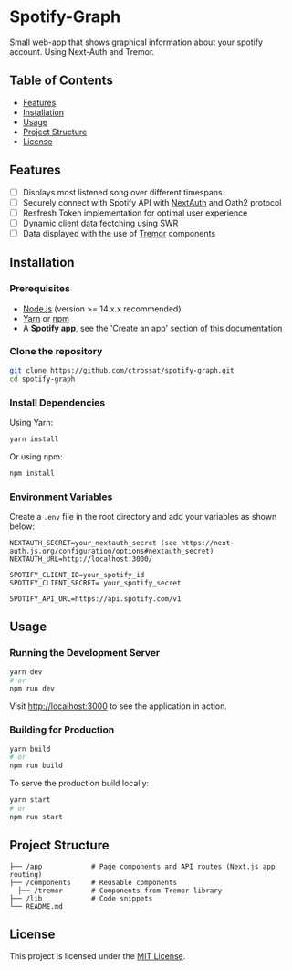 # Spotify-Graph

Small web-app that shows graphical information about your spotify account. Using Next-Auth and Tremor.

## Table of Contents

- [Features](#features)
- [Installation](#installation)
- [Usage](#usage)
- [Project Structure](#project-structure)
- [License](#license)

## Features

- [ ] Displays most listened song over different timespans.
- [ ] Securely connect with Spotify API with [NextAuth](https://next-auth.js.org) and Oath2 protocol
- [ ] Resfresh Token implementation for optimal user experience
- [ ] Dynamic client data fectching using [SWR](https://swr.vercel.app)
- [ ] Data displayed with the use of [Tremor](https://tremor.so) components

## Installation

### Prerequisites

- [Node.js](https://nodejs.org/) (version >= 14.x.x recommended)
- [Yarn](https://classic.yarnpkg.com/en/docs/install) or [npm](https://www.npmjs.com/get-npm)
- A **Spotify app**, see the 'Create an app' section of [this documentation](https://developer.spotify.com/documentation/web-api/tutorials/getting-started)
  
### Clone the repository

```bash
git clone https://github.com/ctrossat/spotify-graph.git
cd spotify-graph
```

### Install Dependencies

Using Yarn:

```bash
yarn install
```

Or using npm:

```bash
npm install
```

### Environment Variables

Create a `.env` file in the root directory and add your variables as shown below:

```plaintext
NEXTAUTH_SECRET=your_nextauth_secret (see https://next-auth.js.org/configuration/options#nextauth_secret)
NEXTAUTH_URL=http://localhost:3000/

SPOTIFY_CLIENT_ID=your_spotify_id
SPOTIFY_CLIENT_SECRET= your_spotify_secret

SPOTIFY_API_URL=https://api.spotify.com/v1
```

## Usage

### Running the Development Server

```bash
yarn dev
# or
npm run dev
```

Visit [http://localhost:3000](http://localhost:3000) to see the application in action.

### Building for Production

```bash
yarn build
# or
npm run build
```

To serve the production build locally:

```bash
yarn start
# or
npm run start
```

## Project Structure

```
├── /app            # Page components and API routes (Next.js app routing)
├── /components     # Reusable components
  ├── /tremor       # Components from Tremor library
├── /lib            # Code snippets
└── README.md
```

## License

This project is licensed under the [MIT License](LICENSE).
